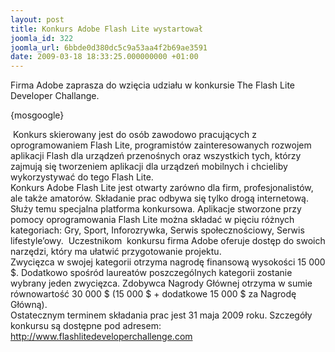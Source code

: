 ```yaml
---
layout: post
title: Konkurs Adobe Flash Lite wystartował
joomla_id: 322
joomla_url: 6bbde0d380dc5c9a53aa4f2b69ae3591
date: 2009-03-18 18:33:25.000000000 +01:00
---
```

Firma Adobe zaprasza do wzięcia udziału w konkursie The Flash Lite Developer Challange.<p>{mosgoogle}</p><p>&nbsp;Konkurs skierowany jest do os&oacute;b zawodowo pracujących z oprogramowaniem Flash Lite, programist&oacute;w zainteresowanych rozwojem aplikacji Flash dla urządzeń przenośnych oraz wszystkich tych, kt&oacute;rzy zajmują się tworzeniem aplikacji dla urządzeń mobilnych i chcieliby wykorzystywać do tego Flash Lite. <br />Konkurs Adobe Flash Lite jest otwarty zar&oacute;wno dla firm, profesjonalist&oacute;w, ale także amator&oacute;w. Składanie prac odbywa się tylko drogą internetową. Służy temu specjalna platforma konkursowa. Aplikacje stworzone przy pomocy oprogramowania Flash Lite można składać w pięciu r&oacute;żnych kategoriach: Gry, Sport, Inforozrywka, Serwis społecznościowy, Serwis lifestyle&rsquo;owy.&nbsp; Uczestnikom&nbsp; konkursu firma Adobe oferuje dostęp do swoich narzędzi, kt&oacute;ry ma ułatwić przygotowanie projektu.<br />Zwycięzca w swojej kategorii otrzyma nagrodę finansową wysokości 15 000 $. Dodatkowo spośr&oacute;d laureat&oacute;w poszczeg&oacute;lnych kategorii zostanie wybrany jeden zwycięzca. Zdobywca Nagrody Gł&oacute;wnej otrzyma w sumie r&oacute;wnowartość 30 000 $ (15 000 $ + dodatkowe 15 000 $ za Nagrodę Gł&oacute;wną). &nbsp;<br />Ostatecznym terminem składania prac jest 31 maja 2009 roku. Szczeg&oacute;ły konkursu są dostępne pod adresem: <a href="http://www.flashlitedeveloperchallenge.com" target="_blank">http://www.flashlitedeveloperchallenge.com</a> </p>
